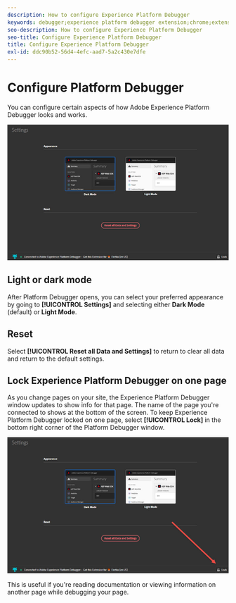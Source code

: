 ```yaml
---
description: How to configure Experience Platform Debugger
keywords: debugger;experience platform debugger extension;chrome;extension;configure
seo-description: How to configure Experience Platform Debugger
seo-title: Configure Experience Platform Debugger
title: Configure Experience Platform Debugger
exl-id: ddc90b52-56d4-4efc-aad7-5a2c430e7dfe
---
```

# Configure Platform Debugger

You can configure certain aspects of how Adobe Experience Platform Debugger looks and works.

![](images/settings.jpg)

## Light or dark mode

After Platform Debugger opens, you can select your preferred appearance by going to **[!UICONTROL Settings]** and selecting either **Dark Mode** (default) or **Light Mode**.

## Reset

Select **[!UICONTROL Reset all Data and Settings]** to return to clear all data and return to the default settings.

## Lock Experience Platform Debugger on one page

As you change pages on your site, the Experience Platform Debugger window updates to show info for that page. The name of the page you're connected to shows at the bottom of the screen. To keep Experience Platform Debugger locked on one page, select **[!UICONTROL Lock]** in the bottom right corner of the Platform Debugger window.

![](images/lock.jpg)

This is useful if you're reading documentation or viewing information on another page while debugging your page.
